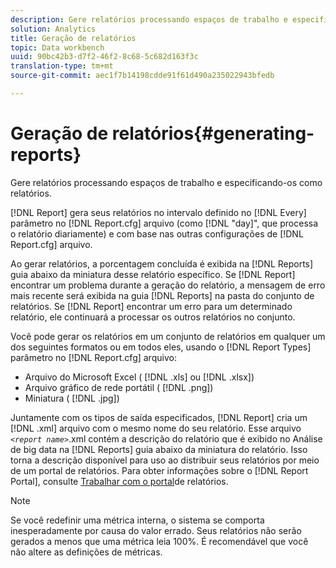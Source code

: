 ```yaml
---
description: Gere relatórios processando espaços de trabalho e especificando-os como relatórios.
solution: Analytics
title: Geração de relatórios
topic: Data workbench
uuid: 90bc42b3-d7f2-46f2-8c68-5c682d163f3c
translation-type: tm+mt
source-git-commit: aec1f7b14198cdde91f61d490a235022943bfedb

---
```



# Geração de relatórios{#generating-reports}

Gere relatórios processando espaços de trabalho e especificando-os como relatórios.

[!DNL Report] gera seus relatórios no intervalo definido no [!DNL Every] parâmetro no [!DNL Report.cfg] arquivo (como [!DNL "day]&quot;, que processa o relatório diariamente) e com base nas outras configurações de [!DNL Report.cfg] arquivo.

Ao gerar relatórios, a porcentagem concluída é exibida na [!DNL Reports] guia abaixo da miniatura desse relatório específico. Se [!DNL Report] encontrar um problema durante a geração do relatório, a mensagem de erro mais recente será exibida na guia [!DNL Reports] na pasta do conjunto de relatórios. Se [!DNL Report] encontrar um erro para um determinado relatório, ele continuará a processar os outros relatórios no conjunto.

Você pode gerar os relatórios em um conjunto de relatórios em qualquer um dos seguintes formatos ou em todos eles, usando o [!DNL Report Types] parâmetro no [!DNL Report.cfg] arquivo:

* Arquivo do Microsoft Excel ( [!DNL .xls] ou [!DNL .xlsx])
* Arquivo gráfico de rede portátil ( [!DNL .png])
* Miniatura ( [!DNL .jpg])

Juntamente com os tipos de saída especificados, [!DNL Report] cria um [!DNL .xml] arquivo com o mesmo nome do seu relatório. Esse arquivo *`<report name>`*.xml contém a descrição do relatório que é exibido no Análise de big data na [!DNL Reports] guia abaixo da miniatura do relatório. Isso torna a descrição disponível para uso ao distribuir seus relatórios por meio de um portal de relatórios. Para obter informações sobre o [!DNL Report Portal], consulte [Trabalhar com o portal](../../home/c-rpt-oview/c-rpt-portal/c-rpt-portal.md#concept-f692210cad494c00865dbf325eb5ed35)de relatórios.

>[!NOTE]
>
>Se você redefinir uma métrica interna, o sistema se comporta inesperadamente por causa do valor errado. Seus relatórios não serão gerados a menos que uma métrica leia 100%. É recomendável que você não altere as definições de métricas.
